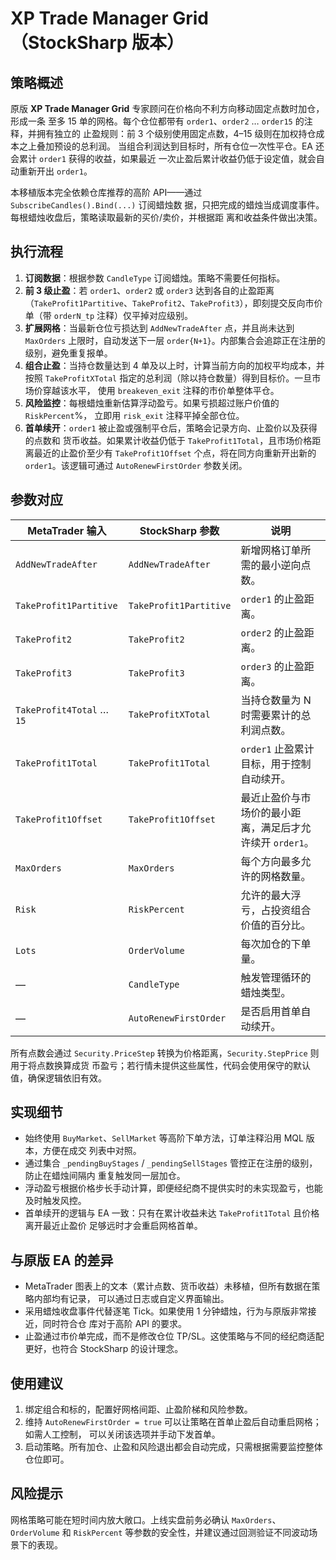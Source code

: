 # XP Trade Manager Grid（StockSharp 版本）

## 策略概述
原版 **XP Trade Manager Grid** 专家顾问在价格向不利方向移动固定点数时加仓，形成一条
至多 15 单的网格。每个仓位都带有 `order1`、`order2` … `order15` 的注释，并拥有独立的
止盈规则：前 3 个级别使用固定点数，4–15 级则在加权持仓成本之上叠加预设的总利润。
当组合利润达到目标时，所有仓位一次性平仓。EA 还会累计 `order1` 获得的收益，如果最近
一次止盈后累计收益仍低于设定值，就会自动重新开出 `order1`。

本移植版本完全依赖仓库推荐的高阶 API——通过 `SubscribeCandles().Bind(...)` 订阅蜡烛数
据，只把完成的蜡烛当成调度事件。每根蜡烛收盘后，策略读取最新的买价/卖价，并根据距
离和收益条件做出决策。

## 执行流程
1. **订阅数据**：根据参数 `CandleType` 订阅蜡烛。策略不需要任何指标。
2. **前 3 级止盈**：若 `order1`、`order2` 或 `order3` 达到各自的止盈距离
   （`TakeProfit1Partitive`、`TakeProfit2`、`TakeProfit3`），即刻提交反向市价单（带
   `orderN_tp` 注释）仅平掉对应级别。
3. **扩展网格**：当最新仓位亏损达到 `AddNewTradeAfter` 点，并且尚未达到 `MaxOrders`
   上限时，自动发送下一层 `order{N+1}`。内部集合会追踪正在注册的级别，避免重复报单。
4. **组合止盈**：当持仓数量达到 4 单及以上时，计算当前方向的加权平均成本，并按照
   `TakeProfitXTotal` 指定的总利润（除以持仓数量）得到目标价。一旦市场价穿越该水平，
   使用 `breakeven_exit` 注释的市价单整体平仓。
5. **风险监控**：每根蜡烛重新估算浮动盈亏。如果亏损超过账户价值的 `RiskPercent`%，
   立即用 `risk_exit` 注释平掉全部仓位。
6. **首单续开**：`order1` 被止盈或强制平仓后，策略会记录方向、止盈价以及获得的点数和
   货币收益。如果累计收益仍低于 `TakeProfit1Total`，且市场价格距离最近的止盈价至少有
   `TakeProfit1Offset` 个点，将在同方向重新开出新的 `order1`。该逻辑可通过
   `AutoRenewFirstOrder` 参数关闭。

## 参数对应
| MetaTrader 输入            | StockSharp 参数             | 说明 |
|---------------------------|-----------------------------|------|
| `AddNewTradeAfter`        | `AddNewTradeAfter`          | 新增网格订单所需的最小逆向点数。 |
| `TakeProfit1Partitive`    | `TakeProfit1Partitive`      | `order1` 的止盈距离。 |
| `TakeProfit2`             | `TakeProfit2`               | `order2` 的止盈距离。 |
| `TakeProfit3`             | `TakeProfit3`               | `order3` 的止盈距离。 |
| `TakeProfit4Total` … `15` | `TakeProfitXTotal`          | 当持仓数量为 N 时需要累计的总利润点数。 |
| `TakeProfit1Total`        | `TakeProfit1Total`          | `order1` 止盈累计目标，用于控制自动续开。 |
| `TakeProfit1Offset`       | `TakeProfit1Offset`         | 最近止盈价与市场价的最小距离，满足后才允许续开 `order1`。 |
| `MaxOrders`               | `MaxOrders`                 | 每个方向最多允许的网格数量。 |
| `Risk`                    | `RiskPercent`               | 允许的最大浮亏，占投资组合价值的百分比。 |
| `Lots`                    | `OrderVolume`               | 每次加仓的下单量。 |
| —                         | `CandleType`                | 触发管理循环的蜡烛类型。 |
| —                         | `AutoRenewFirstOrder`       | 是否启用首单自动续开。 |

所有点数会通过 `Security.PriceStep` 转换为价格距离，`Security.StepPrice` 则用于将点数换算成货
币盈亏；若行情未提供这些属性，代码会使用保守的默认值，确保逻辑依旧有效。

## 实现细节
- 始终使用 `BuyMarket`、`SellMarket` 等高阶下单方法，订单注释沿用 MQL 版本，方便在成交
  列表中对照。
- 通过集合 `_pendingBuyStages` / `_pendingSellStages` 管控正在注册的级别，防止在蜡烛间隔内
  重复触发同一层加仓。
- 浮动盈亏根据价格步长手动计算，即便经纪商不提供实时的未实现盈亏，也能及时触发风控。
- 首单续开的逻辑与 EA 一致：只有在累计收益未达 `TakeProfit1Total` 且价格离开最近止盈价
  足够远时才会重启网格首单。

## 与原版 EA 的差异
- MetaTrader 图表上的文本（累计点数、货币收益）未移植，但所有数据在策略内部均有记录，
  可以通过日志或自定义界面输出。
- 采用蜡烛收盘事件代替逐笔 Tick。如果使用 1 分钟蜡烛，行为与原版非常接近，同时符合仓
  库对于高阶 API 的要求。
- 止盈通过市价单完成，而不是修改仓位 TP/SL。这使策略与不同的经纪商适配更好，也符合
  StockSharp 的设计理念。

## 使用建议
1. 绑定组合和标的，配置好网格间距、止盈阶梯和风险参数。
2. 维持 `AutoRenewFirstOrder = true` 可以让策略在首单止盈后自动重启网格；如需人工控制，
   可以关闭该选项并手动下发首单。
3. 启动策略。所有加仓、止盈和风险退出都会自动完成，只需根据需要监控整体仓位即可。

## 风险提示
网格策略可能在短时间内放大敞口。上线实盘前务必确认 `MaxOrders`、`OrderVolume` 和
`RiskPercent` 等参数的安全性，并建议通过回测验证不同波动场景下的表现。
